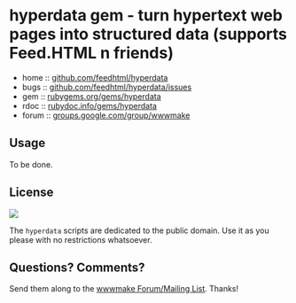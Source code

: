 # hyperdata gem - turn hypertext web pages into structured data (supports Feed.HTML n friends)


* home  :: [github.com/feedhtml/hyperdata](https://github.com/feedhtml/hyperdata)
* bugs  :: [github.com/feedhtml/hyperdata/issues](https://github.com/feedhtml/hyperdata/issues)
* gem   :: [rubygems.org/gems/hyperdata](https://rubygems.org/gems/hyperdata)
* rdoc  :: [rubydoc.info/gems/hyperdata](http://rubydoc.info/gems/hyperdata)
* forum :: [groups.google.com/group/wwwmake](http://groups.google.com/group/wwwmake)


## Usage

To be done.


## License

![](https://publicdomainworks.github.io/buttons/zero88x31.png)

The `hyperdata` scripts are dedicated to the public domain.
Use it as you please with no restrictions whatsoever.

## Questions? Comments?

Send them along to the [wwwmake Forum/Mailing List](http://groups.google.com/group/wwwmake).
Thanks!
